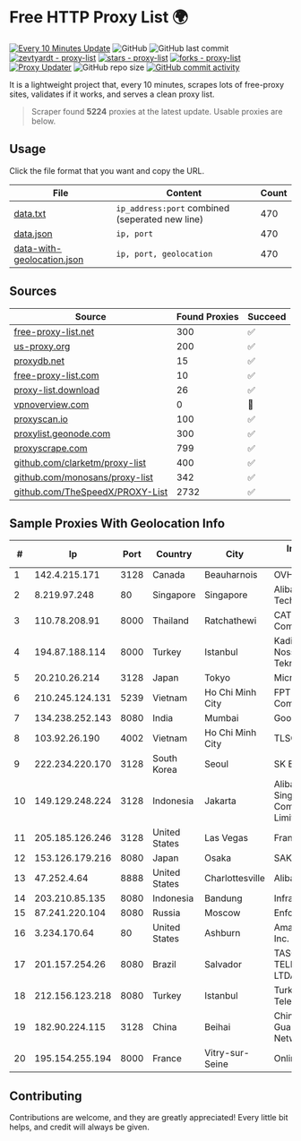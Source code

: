 
# Free HTTP Proxy List 🌍

[![Every 10 Minutes Update](https://github.com/mertguvencli/http-proxy-list/actions/workflows/main.yml/badge.svg?branch=main)](https://github.com/mertguvencli/http-proxy-list/actions/workflows/main.yml)
![GitHub](https://img.shields.io/github/license/mertguvencli/http-proxy-list)
![GitHub last commit](https://img.shields.io/github/last-commit/mertguvencli/http-proxy-list)
[![zevtyardt - proxy-list](https://img.shields.io/static/v1?label=zevtyardt&message=proxy-list&color=blue&logo=github)](https://github.com/zevtyardt/proxy-list "Go to GitHub repo")
[![stars - proxy-list](https://img.shields.io/github/stars/zevtyardt/proxy-list?style=social)](https://github.com/zevtyardt/proxy-list)
[![forks - proxy-list](https://img.shields.io/github/forks/zevtyardt/proxy-list?style=social)](https://github.com/zevtyardt/proxy-list)
[![Proxy Updater](https://github.com/zevtyardt/proxy-list/workflows/Proxy%20Updater/badge.svg)](https://github.com/zevtyardt/proxy-list/actions?query=workflow:"Proxy+Updater")
![GitHub repo size](https://img.shields.io/github/repo-size/zevtyardt/proxy-list)
[![GitHub commit activity](https://img.shields.io/github/commit-activity/m/zevtyardt/proxy-list?logo=commits)](https://github.com/zevtyardt/proxy-list/commits/main)

It is a lightweight project that, every 10 minutes, scrapes lots of free-proxy sites, validates if it works, and serves a clean proxy list.

> Scraper found **5224** proxies at the latest update. Usable proxies are below.

## Usage

Click the file format that you want and copy the URL.

|File|Content|Count|
|----|-------|-----|
|[data.txt](https://raw.githubusercontent.com/mertguvencli/http-proxy-list/main/proxy-list/data.txt)|`ip_address:port` combined (seperated new line)|470|
|[data.json](https://raw.githubusercontent.com/mertguvencli/http-proxy-list/main/proxy-list/data.json)|`ip, port`|470|
|[data-with-geolocation.json](https://raw.githubusercontent.com/mertguvencli/http-proxy-list/main/proxy-list/data-with-geolocation.json)|`ip, port, geolocation`|470|

## Sources

|Source|Found Proxies|Succeed|
|------|-------------|-------|
|[free-proxy-list.net](https://free-proxy-list.net)|300|✅|
|[us-proxy.org](https://www.us-proxy.org)|200|✅|
|[proxydb.net](http://proxydb.net)|15|✅|
|[free-proxy-list.com](https://free-proxy-list.com/?page=&port=&type%5B%5D=http&type%5B%5D=https&up_time=0&search=Search)|10|✅|
|[proxy-list.download](https://www.proxy-list.download/HTTP)|26|✅|
|[vpnoverview.com](https://vpnoverview.com/privacy/anonymous-browsing/free-proxy-servers)|0|🚫|
|[proxyscan.io](https://www.proxyscan.io)|100|✅|
|[proxylist.geonode.com](https://proxylist.geonode.com/api/proxy-list?limit=300&page=1&sort_by=lastChecked&sort_type=desc&protocols=http,https)|300|✅|
|[proxyscrape.com](https://api.proxyscrape.com/v2/?request=displayproxies&protocol=http&timeout=10000&country=all&ssl=all&anonymity=all)|799|✅|
|[github.com/clarketm/proxy-list](https://raw.githubusercontent.com/clarketm/proxy-list/master/proxy-list-raw.txt)|400|✅|
|[github.com/monosans/proxy-list](https://raw.githubusercontent.com/monosans/proxy-list/main/proxies/http.txt)|342|✅|
|[github.com/TheSpeedX/PROXY-List](https://raw.githubusercontent.com/TheSpeedX/PROXY-List/master/http.txt)|2732|✅|


## Sample Proxies With Geolocation Info

|#|Ip|Port|Country|City|Internet Service Provider|
|-|--|----|-------|----|-------------------------|
|1|142.4.215.171|3128|Canada|Beauharnois|OVH SAS|
|2|8.219.97.248|80|Singapore|Singapore|Alibaba (US) Technology Co., Ltd.|
|3|110.78.208.91|8000|Thailand|Ratchathewi|CAT Telecom Public Company Limited|
|4|194.87.188.114|8000|Turkey|Istanbul|Kadir Huseyin Tezcan Nosspeed Internet Teknolojileri|
|5|20.210.26.214|3128|Japan|Tokyo|Microsoft Corporation|
|6|210.245.124.131|5239|Vietnam|Ho Chi Minh City|FPT Telecom Company|
|7|134.238.252.143|8080|India|Mumbai|Google LLC|
|8|103.92.26.190|4002|Vietnam|Ho Chi Minh City|TLSOFT|
|9|222.234.220.170|3128|South Korea|Seoul|SK Broadband Co Ltd|
|10|149.129.248.224|3128|Indonesia|Jakarta|Alibaba.com Singapore E-Commerce Private Limited|
|11|205.185.126.246|3128|United States|Las Vegas|FranTech Solutions|
|12|153.126.179.216|8080|Japan|Osaka|SAKURA Internet Inc.|
|13|47.252.4.64|8888|United States|Charlottesville|Alibaba.com LLC|
|14|203.210.85.135|8080|Indonesia|Bandung|Infrastruktur STARNET|
|15|87.241.220.104|8080|Russia|Moscow|Enforta-OMSK|
|16|3.234.170.64|80|United States|Ashburn|Amazon Technologies Inc.|
|17|201.157.254.26|8080|Brazil|Salvador|TASCOM TELECOMUNICAÇÕES LTDA|
|18|212.156.123.218|8080|Turkey|Istanbul|Turk Telekomunikasyon A.S|
|19|182.90.224.115|3128|China|Beihai|China Unicom Guangxi Province Network|
|20|195.154.255.194|8000|France|Vitry-sur-Seine|Online S.A.S.|



## Contributing

Contributions are welcome, and they are greatly appreciated! Every
little bit helps, and credit will always be given.

